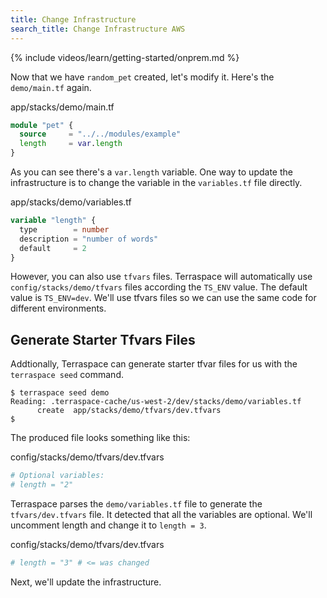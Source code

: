 ```yaml
---
title: Change Infrastructure
search_title: Change Infrastructure AWS
---
```


{% include videos/learn/getting-started/onprem.md %}

Now that we have `random_pet` created, let's modify it. Here's the `demo/main.tf` again.

app/stacks/demo/main.tf

```terraform
module "pet" {
  source     = "../../modules/example"
  length     = var.length
}
```

As you can see there's a `var.length` variable. One way to update the infrastructure is to change the variable in the `variables.tf` file directly.

app/stacks/demo/variables.tf

```terraform
variable "length" {
  type        = number
  description = "number of words"
  default     = 2
}
```

However, you can also use `tfvars` files. Terraspace will automatically use `config/stacks/demo/tfvars` files according the `TS_ENV` value. The default value is `TS_ENV=dev`. We'll use tfvars files so we can use the same code for different environments.

## Generate Starter Tfvars Files

Addtionally, Terraspace can generate starter tfvar files for us with the `terraspace seed` command.

    $ terraspace seed demo
    Reading: .terraspace-cache/us-west-2/dev/stacks/demo/variables.tf
          create  app/stacks/demo/tfvars/dev.tfvars
    $

The produced file looks something like this:

config/stacks/demo/tfvars/dev.tfvars

```terraform
# Optional variables:
# length = "2"
```

Terraspace parses the `demo/variables.tf` file to generate the `tfvars/dev.tfvars` file.  It detected that all the variables are optional.  We'll uncomment length and change it to `length = 3`.

config/stacks/demo/tfvars/dev.tfvars

```terraform
# length = "3" # <= was changed
```

Next, we'll update the infrastructure.